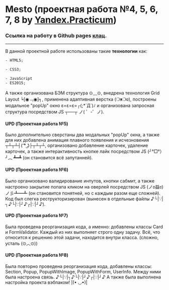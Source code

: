 # Mesto (проектная работа №4, 5, 6, 7, 8 by [Yandex.Practicum](https://practicum.yandex.ru/ "Практикум"))
### Ссылка на работу в Github pages [клац](https://methodm4n.github.io/mesto/ "Ссылка на работу").
----
В данной проектной работе использованы такие **технологии** как:
```HTML
- HTML5;
```
```CSS
- CSS3;
```
```JS
- JavaScript
- ES2015;
```
А также организована БЭМ структура ⊙﹏⊙, внедрена технология Grid Layout ╘[◉﹃◉]╕, применена адаптивная верстка (❍ᴥ❍ʋ), построены модальное "popUp" окно ε=ε=ε=┌(;*´Д`)ﾉ и организована запросная структура посредством JS ┬──┬ ノ( ゜-゜ノ).
 #### UPD (Проектная работа №5)
 Было дополнительно сверстаны два модальных "popUp" окна, а также для них добавлена анимация плавного появления и исчезновения ┬┴┬┴┤( ͡° ͜ʖ├┬┴┬┴, организовано добавление карточек, удаление карточек, а также интерактивность кнопке лайк посредством JS (╯°□°）╯︵ ┻━┻ (он становится всё запутанней).
 #### UPD (Проектная работа №6)
 Было организовано валидирование инпутов, кнопки сабмит, а также настроено закрытие попапа кликом на оверлей посредством JS (ノಠ益ಠ)ノ彡┻━┻  (он становится понятней, но с каждым разом еще сложней). Код был слегка реструкторизирован (вынесен в отдельные файлы ♪└|∵|┐♪└|∵|┘♪┌|∵|┘♪).
 #### UPD (Проектная работа №7)
 Была проведена реорганизация кода, а именно: добавлены классы Card и FormValidator. Каждый из них выполняет строго одну задачу. Всё, что относится к решению этой задачи, находится внутри класса. (сложно, усталь (⊙︿⊙))
 #### UPD (Проектная работа №8)
 Была повторно проведена реорганизация кода, добавлены классы: Section, Popup, PopupWithImage, PopupWithForm, UserInfo. Между ними была настроена связь. ♪└|∵|┐♪└|∵|┘♪┌|∵|┘♪ А также была выполнена настройка проекта вэбпаком! |(• ◡•)|  